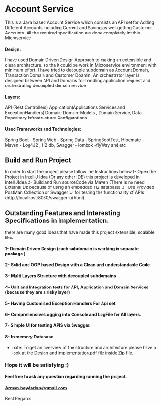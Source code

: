 # Account Service
This is a Java based Account Service which consists an API set for Adding Different Accounts including Current and Saving as well getting Customer Accounts.
All the required specification are done completely int this Microservice

#### Design:
I have used Domain Driven Design Approach to making an extensible and clean architecture. so tha it could be work in Microservice environment with minimum effort.
I have tried to decouple subdomain as Account Domain, Transaction Domain and Customer Doamin.
An orchestrator layer is designed between API and Domains for handling application request and orchestrating decoupled domain service

#### Layers:
API (Rest Controllers)
Application(Applications Services and ExceptionHandlers)
Domain: Domain-Models , Domain Service, Data Repository
Infrastructure: Configurations

#### Used Frameworks and Technologies:
Spring Boot - Spring Web - Spring Data - SpringBootTest, Hibernate - Maven - Log4J2 , H2 db, Swagger - lombok -flyWay and etc


## Build and Run Project
In order to start the project please follow the Instructions below
1- Open the Project in IntelliJ Idea (Or any other IDE) this project is developed in IntelliJIdea
2- Build and Run sourceCode via Maven (There is no need External Db because of using an embedded H2 database)
3- Use Provided PostMan Collection or Swagger UI for testing the functionality of APIs (http://localhost:8080/swagger-ui.html)

## Outstanding Features and Interesting Specifications in Implementation:
there are many good Ideas that have made this project extensible, scalable like:
#### 1- Domain Driven Design (each subdomain is working in separate package )
#### 2- Solid and OOP based Design with a Clean and understandable Code
#### 3- Multi Layers Structure with decoupled subdomains
#### 4- Unit and Integration tests for API, Application and Domain Services (because they are a risky layer)
#### 5- Having Customised Exception Handlers For Api set
#### 6- Comprehensive Logging into Console and LogFile for All layers.
#### 7- Simple UI for testing APIS via Swagger.
#### 8- In memory Database.

* note: To get an overview of the structure and architecture please have a look at the Design and Implementation.pdf file inside Zip file.

### Hope it will be satisfying :)
#### Feel free to ask any question regarding running the project.
#### Arman.heydarian@gmail.com

Best Regards.
